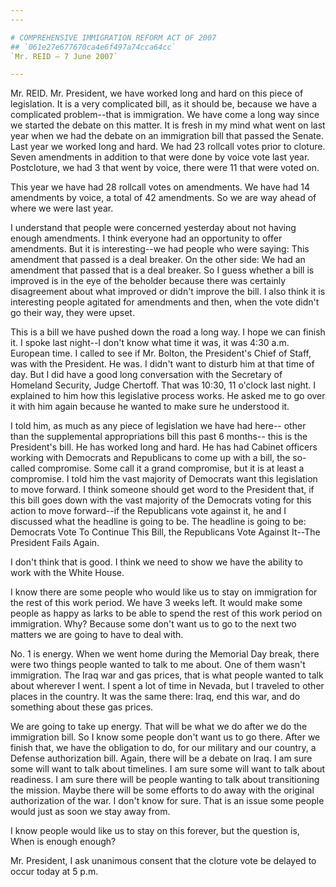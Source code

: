 ```yaml
---
---

# COMPREHENSIVE IMMIGRATION REFORM ACT OF 2007
## `061e27e677670ca4e6f497a74cca64cc`
`Mr. REID — 7 June 2007`

---
```



Mr. REID. Mr. President, we have worked long and hard on this piece 
of legislation. It is a very complicated bill, as it should be, because 
we have a complicated problem--that is immigration. We have come a long 
way since we started the debate on this matter. It is fresh in my mind 
what went on last year when we had the debate on an immigration bill 
that passed the Senate. Last year we worked long and hard. We had 23 
rollcall votes prior to cloture. Seven amendments in addition to that 
were done by voice vote last year. Postcloture, we had 3 that went by 
voice, there were 11 that were voted on.



This year we have had 28 rollcall votes on amendments. We have had 14 
amendments by voice, a total of 42 amendments. So we are way ahead of 
where we were last year.

I understand that people were concerned yesterday about not having 
enough amendments. I think everyone had an opportunity to offer 
amendments. But it is interesting--we had people who were saying: This 
amendment that passed is a deal breaker. On the other side: We had an 
amendment that passed that is a deal breaker. So I guess whether a bill 
is improved is in the eye of the beholder because there was certainly 
disagreement about what improved or didn't improve the bill. I also 
think it is interesting people agitated for amendments and then, when 
the vote didn't go their way, they were upset.

This is a bill we have pushed down the road a long way. I hope we can 
finish it. I spoke last night--I don't know what time it was, it was 
4:30 a.m. European time. I called to see if Mr. Bolton, the President's 
Chief of Staff, was with the President. He was. I didn't want to 
disturb him at that time of day. But I did have a good long 
conversation with the Secretary of Homeland Security, Judge Chertoff. 
That was 10:30, 11 o'clock last night. I explained to him how this 
legislative process works. He asked me to go over it with him again 
because he wanted to make sure he understood it.

I told him, as much as any piece of legislation we have had here--
other than the supplemental appropriations bill this past 6 months--
this is the President's bill. He has worked long and hard. He has had 
Cabinet officers working with Democrats and Republicans to come up with 
a bill, the so-called compromise. Some call it a grand compromise, but 
it is at least a compromise. I told him the vast majority of Democrats 
want this legislation to move forward. I think someone should get word 
to the President that, if this bill goes down with the vast majority of 
the Democrats voting for this action to move forward--if the 
Republicans vote against it, he and I discussed what the headline is 
going to be. The headline is going to be: Democrats Vote To Continue 
This Bill, the Republicans Vote Against It--The President Fails Again.

I don't think that is good. I think we need to show we have the 
ability to work with the White House.

I know there are some people who would like us to stay on immigration 
for the rest of this work period. We have 3 weeks left. It would make 
some people as happy as larks to be able to spend the rest of this work 
period on immigration. Why? Because some don't want us to go to the 
next two matters we are going to have to deal with.

No. 1 is energy. When we went home during the Memorial Day break, 
there were two things people wanted to talk to me about. One of them 
wasn't immigration. The Iraq war and gas prices, that is what people 
wanted to talk about wherever I went. I spent a lot of time in Nevada, 
but I traveled to other places in the country. It was the same there: 
Iraq, end this war, and do something about these gas prices.

We are going to take up energy. That will be what we do after we do 
the immigration bill. So I know some people don't want us to go there. 
After we finish that, we have the obligation to do, for our military 
and our country, a Defense authorization bill. Again, there will be a 
debate on Iraq. I am sure some will want to talk about timelines. I am 
sure some will want to talk about readiness. I am sure there will be 
people wanting to talk about transitioning the mission. Maybe there 
will be some efforts to do away with the original authorization of the 
war. I don't know for sure. That is an issue some people would just as 
soon we stay away from.

I know people would like us to stay on this forever, but the question 
is, When is enough enough?

Mr. President, I ask unanimous consent that the cloture vote be 
delayed to occur today at 5 p.m.